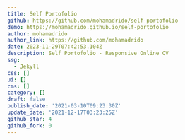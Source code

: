 ```yaml
---
title: Self Portofolio
github: https://github.com/mohamadrido/self-portofolio
demo: https://mohamadrido.github.io/self-portofolio
author: mohamadrido
author_link: https://github.com/mohamadrido
date: 2023-11-29T07:42:53.104Z
description: Self Portofolio - Responsive Online CV
ssg:
  - Jekyll
css: []
ui: []
cms: []
category: []
draft: false
publish_date: '2021-03-10T09:23:30Z'
update_date: '2021-12-17T03:23:25Z'
github_star: 4
github_fork: 0
---
```

